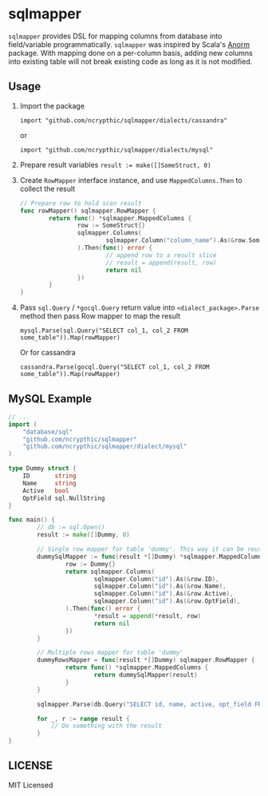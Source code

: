sqlmapper
=========

`sqlmapper` provides DSL for mapping columns from database into field/variable programmatically.
`sqlmapper` was inspired by Scala's [Anorm](https://www.playframework.com/documentation/latest/ScalaAnorm)
package. With mapping done on a per-column basis, adding new columns into existing table will not break
existing code as long as it is not modified.

Usage
-----

1. Import the package

   `import "github.com/ncrypthic/sqlmapper/dialects/cassandra"`

   or

   `import "github.com/ncrypthic/sqlmapper/dialects/mysql"`

2. Prepare result variables `result := make([]SomeStruct, 0)`

3. Create `RowMapper` interface instance, and use `MappedColumns.Then` to
   collect the result
   ```go
   // Prepare row to hold scan result
   func rowMapper() sqlmapper.RowMapper {
           return func() *sqlmapper.MappedColumns {
                   row := SomeStruct{}
                   sqlmapper.Columns(
                           sqlmapper.Column("column_name").As(&row.SomeField),
                   ).Then(func() error {
                           // append row to a result slice
                           // result = append(result, row)
                           return nil
                   })
           }
   }
   ```

4. Pass `sql.Query` / `*gocql.Query` return value into `<dialect_package>.Parse` method then
   pass Row mapper to map the result
   ```
   mysql.Parse(sql.Query("SELECT col_1, col_2 FROM some_table")).Map(rowMapper)
   ```

   Or for cassandra

   ```
   cassandra.Parse(gocql.Query("SELECT col_1, col_2 FROM some_table")).Map(rowMapper)
   ```

MySQL Example
----------------

```go
// ...
import (
    "database/sql"
    "github.com/ncrypthic/sqlmapper"
    "github.com/ncrypthic/sqlmapper/dialect/mysql"
)

type Dummy struct {
    ID       string
    Name     string
    Active   bool
    OptField sql.NullString
}

func main() {
        // db := sql.Open()
        result := make([]Dummy, 0)

        // Single row mapper for table 'dummy'. This way it can be reused anywhere
        dummySqlMapper := func(result *[]Dummy) *sqlmapper.MappedColumns {
                row := Dummy{}
                return sqlmapper.Columns(
                        sqlmapper.Column("id").As(&row.ID),
                        sqlmapper.Column("id").As(&row.Name),
                        sqlmapper.Column("id").As(&row.Active),
                        sqlmapper.Column("id").As(&row.OptField),
                ).Then(func() error {
                        *result = append(*result, row)
                        return nil
                })
        }

        // Multiple rows mapper for table 'dummy'
        dummyRowsMapper = func(result *[]Dummy) sqlmapper.RowMapper {
                return func() *sqlmapper.MappedColumns {
                        return dummySqlMapper(result)
                }
        }

        sqlmapper.Parse(db.Query("SELECT id, name, active, opt_field FROM example")).Map(dummyRowsMapper(result))

        for _, r := range result {
            // Do something with the result
        }
}
```

LICENSE
-------

MIT Licensed
